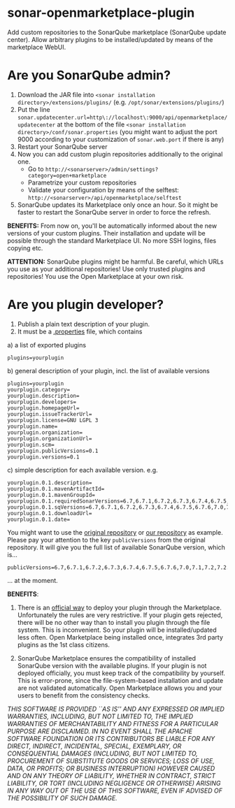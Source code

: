 # sonar-openmarketplace-plugin
Add custom repositories to the SonarQube marketplace (SonarQube update center). Allow arbitrary plugins to be installed/updated by means of the marketplace WebUI.

# Are you SonarQube admin?

1. Download the JAR file into `<sonar installation directory>/extensions/plugins/` (e.g. `/opt/sonar/extensions/plugins/`)
2. Put the line `sonar.updatecenter.url=http\://localhost\:9000/api/openmarketplace/updatecenter` at the bottom of the file  `<sonar installation directory>/conf/sonar.properties` (you might want to adjust the port 9000 according to your customization of `sonar.web.port` if there is any)
3. Restart your SonarQube server
4. Now you can add custom plugin repositories additionally to the original one.
   * Go to `http://<sonarserver>/admin/settings?category=open+marketplace`
   * Parametrize your custom repositories
   * Validate your configuration by means of the selftest: `http://<sonarserver>/api/openmarketplace/selftest`
5. SonarQube updates its Marketplace only once an hour. So it might be faster to restart the SonarQube server in order to force the refresh.

**BENEFITS:** From now on, you'll be automatically informed about the new versions of your custom plugins. Their installation and update will be possible through the standard Marketplace UI. No more SSH logins, files copying etc.

**ATTENTION:** SonarQube plugins might be harmful. Be careful, which URLs you use as your additional repositories! Use only trusted plugins and repositories! You use the Open Marketplace at your own risk.

# Are you plugin developer?

1. Publish a plain text description of your plugin.
2. It must be a [.properties](https://en.wikipedia.org/wiki/.properties) file, which contains

a) a list of exported plugins
```properties
plugins=yourplugin
```
b) general description of your plugin, incl. the list of available versions
```properties
plugins=yourplugin
yourplugin.category=
yourplugin.description=
yourplugin.developers=
yourplugin.homepageUrl=
yourplugin.issueTrackerUrl=
yourplugin.license=GNU LGPL 3
yourplugin.name=
yourplugin.organization=
yourplugin.organizationUrl=
yourplugin.scm=
yourplugin.publicVersions=0.1
yourplugin.versions=0.1
```

c) simple description for each available version. e.g.
```properties
yourplugin.0.1.description=
yourplugin.0.1.mavenArtifactId=
yourplugin.0.1.mavenGroupId=
yourplugin.0.1.requiredSonarVersions=6.7,6.7.1,6.7.2,6.7.3,6.7.4,6.7.5,6.7.6,7.0,7.1,7.2,7.2.1,7.3,7.4,7.5
yourplugin.0.1.sqVersions=6.7,6.7.1,6.7.2,6.7.3,6.7.4,6.7.5,6.7.6,7.0,7.1,7.2,7.2.1,7.3,7.4,7.5
yourplugin.0.1.downloadUrl=
yourplugin.0.1.date=
```

You might want to use the [original repository](https://update.sonarsource.org/update-center.properties) or [our repository](https://raw.githubusercontent.com/ivangalkin/sonar-openmarketplace-plugin/master/update-center.properties) as example. Please pay your attention to the key `publicVersions` from the original repository. It will give you the full list of available SonarQube version, which is...
```properties
publicVersions=6.7,6.7.1,6.7.2,6.7.3,6.7.4,6.7.5,6.7.6,7.0,7.1,7.2,7.2.1,7.3,7.4,7.5
```
... at the moment.

**BENEFITS**:  

1. There is an [official way](https://docs.sonarqube.org/display/DEV/Deploying+to+the+Marketplace) to deploy your plugin through the Marketplace. Unfortunately the rules are very restrictive. If your plugin gets rejected, there will be no other way than to install you plugin through the file system. This is inconvenient. So your plugin will be installed/updated less often. Open Marketplace being installed once, integrates 3rd party plugins as the 1st class citizens.

2. SonarQube Marketplace ensures the compatibility of installed SonarQube version with the available plugins. If your plugin is not deployed officially, you must keep track of the compatibility by yourself. This is error-prone, since the file-system-based installation and update are not validated automatically. Open Marketplace allows you and your users to benefit from the consistency checks.




*THIS SOFTWARE IS PROVIDED ``AS IS'' AND ANY EXPRESSED OR IMPLIED WARRANTIES, INCLUDING, BUT NOT LIMITED TO, THE IMPLIED WARRANTIES OF MERCHANTABILITY AND FITNESS FOR A PARTICULAR PURPOSE ARE DISCLAIMED. IN NO EVENT SHALL THE APACHE SOFTWARE FOUNDATION OR ITS CONTRIBUTORS BE LIABLE FOR ANY DIRECT, INDIRECT, INCIDENTAL, SPECIAL, EXEMPLARY, OR CONSEQUENTIAL DAMAGES (INCLUDING, BUT NOT LIMITED TO, PROCUREMENT OF SUBSTITUTE GOODS OR SERVICES; LOSS OF USE, DATA, OR PROFITS; OR BUSINESS INTERRUPTION) HOWEVER CAUSED AND ON ANY THEORY OF LIABILITY, WHETHER IN CONTRACT, STRICT LIABILITY, OR TORT (INCLUDING NEGLIGENCE OR OTHERWISE) ARISING IN ANY WAY OUT OF THE USE OF THIS SOFTWARE, EVEN IF ADVISED OF THE POSSIBILITY OF SUCH DAMAGE.*
